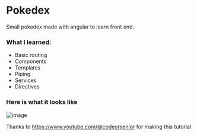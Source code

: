 # Pokedex

Small pokedex made with angular to learn front end.

### What I learned:
- Basic routing
- Components
- Templates
- Piping
- Services
- Directives

### Here is what it looks like
![image](https://user-images.githubusercontent.com/79640420/208721051-a904e11c-adef-49b5-90e1-120064b9dab5.png)

Thanks to https://www.youtube.com/@codeursenior for making this tutorial
